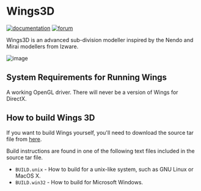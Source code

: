# Wings3D

[![documentation](https://img.shields.io/badge/documentation-open-blue)](http://www.wings3d.com) [![forum](https://img.shields.io/badge/forum-open-red)](http://www.wings3d.com/forum/)

Wings3D is an advanced sub-division modeller inspired by the Nendo and Mirai modellers from Izware.

![image](https://user-images.githubusercontent.com/42812113/150469439-21903b77-dcbd-4726-b5e7-49c4121ede25.png)

## System Requirements for Running Wings

A working OpenGL driver. There will never be a version of Wings for DirectX.

## How to build Wings 3D

If you want to build Wings yourself, you'll need to download the source tar file from [here](http://www.wings3d.com).

Build instructions are found in one of the following text files included in the source tar file.

- `BUILD.unix` - How to build for a unix-like system, such as GNU Linux or MacOS X.
- `BUILD.win32`	- How to build for Microsoft Windows.
